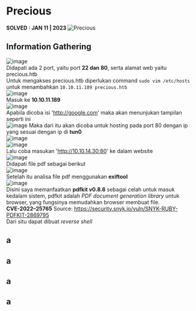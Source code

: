 # Precious 
**SOLVED : JAN 11 | 2023**
![Precious](https://user-images.githubusercontent.com/92077284/211991670-4b07aee9-b558-4b25-9b42-47e17659e981.png)

## Information Gathering
![image](https://user-images.githubusercontent.com/92077284/211992854-535f66c3-a172-4997-9d7d-82a58bb42449.png)  
Didapati ada 2 port, yaitu port **22 dan 80**, serta alamat web yaitu precious.htb  
Untuk mengakses precious.htb diperlukan command `sudo vim /etc/hosts` untuk menambahkan `10.10.11.189 precious.htb`  
![image](https://user-images.githubusercontent.com/92077284/211993812-b3068588-4e9d-408d-af3d-45356d7fba78.png)  
Masuk ke **10.10.11.189**  
![image](https://user-images.githubusercontent.com/92077284/211994354-6a6245cb-f01b-4bde-8634-d19b03e707eb.png)  
Apabila dicoba isi 'http://google.com' maka akan menunjukan tampilan seperti ini  
![image](https://user-images.githubusercontent.com/92077284/211995365-debd1424-dd52-41d1-a55e-4d5855cc7e37.png)
Maka dari itu akan dicoba untuk hosting pada port 80 dengan ip yang sesuai dengan ip di **tun0**  
![image](https://user-images.githubusercontent.com/92077284/211996025-da71de3e-fdf1-44f5-9b52-be06a30c0176.png)  
![image](https://user-images.githubusercontent.com/92077284/211996193-9f0b90e1-ca91-4d1f-94df-656e60a70f0c.png)  
Lalu coba masukan 'http://10.10.14.30:80' ke dalam website  
![image](https://user-images.githubusercontent.com/92077284/211996453-a4bd650a-8551-4b1d-bd86-c485a273c7d7.png)  
Didapati file pdf sebagai berikut  
![image](https://user-images.githubusercontent.com/92077284/211996521-9d32d634-253e-4ae5-b2f6-144b1ce999dc.png)  
Setelah itu analisa file pdf menggunakan **exiftool**  
![image](https://user-images.githubusercontent.com/92077284/211996948-fb392098-7706-4054-8e85-0d6e1068d64f.png)  
Disini saya memanfaatkan **pdfkit v0.8.6** sebagai celah untuk masuk kedalam sistem, pdfkit adalah _PDF document generation library_ untuk browser, yang fungsinya memudahkan browser membuat file.  
**CVE-2022–25765** Source: https://security.snyk.io/vuln/SNYK-RUBY-PDFKIT-2869795  
Dari situ dapat dibuat _reverse shell_ 

## a
## a
## a
## a
